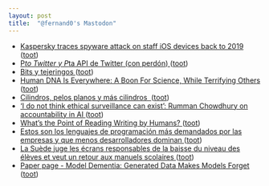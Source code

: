 ```yaml
---
layout: post
title:  "@fernand0's Mastodon"
---
```

*  [Kaspersky traces spyware attack on staff iOS devices back to 2019 ](https://www.itpro.com/security/malware/kaspersky-traces-spyware-attack-on-staff-ios-devices-back-to-201) ([toot](https://mastodon.social/@fernand0/110547268041727143))
*  [P*to Twitter y P*ta API de Twitter (con perdón) ](https://mastodon.social/@fernand0/110547256643482026) ([toot](https://mastodon.social/@fernand0/110547256643482026))
*  [Bits y tejeringos ](https://www.jotdown.es/2023/05/bits-y-tejeringos) ([toot](https://mastodon.social/@fernand0/110546971369299426))
*  [Human DNA Is Everywhere: A Boon For Science, While Terrifying Others ](https://hackaday.com/2023/05/16/human-dna-is-everywhere-a-boon-for-science-while-terrifying-others) ([toot](https://mastodon.social/@fernand0/110543909206980996))
*  [Cilindros, pelos planos y más cilindros  ](https://avecesunafoto.wordpress.com/2023/06/14/cilindros-pelos-planos-y-mas-cilindros) ([toot](https://mastodon.social/@fernand0/110543824061224452))
*  [‘I do not think ethical surveillance can exist’: Rumman Chowdhury on accountability in AI ](https://www.theguardian.com/technology/2023/may/29/rumman-chowdhury-interview-artificial-intelligence-accountabilit) ([toot](https://mastodon.social/@fernand0/110543688882545321))
*  [What’s the Point of Reading Writing by Humans?  ](https://www.newyorker.com/news/our-columnists/whats-the-point-of-reading-writing-by-humans) ([toot](https://mastodon.social/@fernand0/110543493536926449))
*  [Estos son los lenguajes de programación más demandados por las empresas y que menos desarrolladores dominan ](https://www.genbeta.com/desarrollo/estos-lenguajes-programacion-demandados-empresas-que-desarrolladores-domina) ([toot](https://mastodon.social/@fernand0/110543310708048453))
*  [La Suède juge les écrans responsables de la baisse du niveau des élèves et veut un retour aux manuels scolaires ](https://www.lemonde.fr/planete/article/2023/05/21/numerique-a-l-ecole-la-suede-juge-les-ecrans-responsables-de-la-baisse-du-niveau-des-eleves-et-fait-marche-arriere_6174171_3244.htm) ([toot](https://mastodon.social/@fernand0/110543002458342950))
*  [Paper page - Model Dementia: Generated Data Makes Models Forget ](https://huggingface.co/papers/2305.1749) ([toot](https://mastodon.social/@fernand0/110542885384070255))
